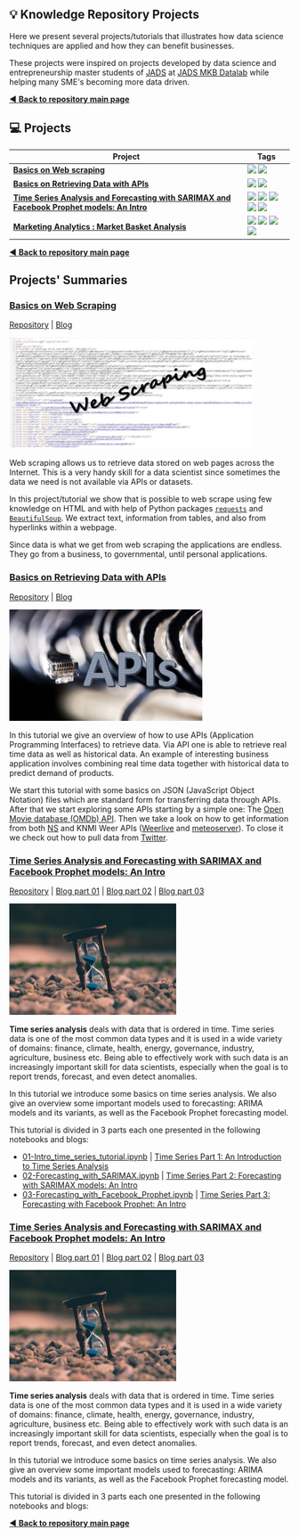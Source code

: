 ## :bulb: Knowledge Repository Projects

Here we present several projects/tutorials that illustrates how data science techniques are applied and how they can benefit businesses.

These projects were inspired on projects developed by data science and entrepreneurship master students of [JADS](https://www.jads.nl/) at [JADS MKB Datalab](https://jadsmkbdatalab.nl/) 
while helping many SME's becoming more data driven.

[:arrow_backward: **Back to repository main page**](https://github.com/MKB-Datalab/mkbdatalab_knowledge_repository_main)

## :computer: Projects
<!--ts-->

| Project | Tags |
| --- | --- |
| [**Basics on Web scraping**](https://github.com/MKB-Datalab/basics_web_scraping) | <img src="https://img.shields.io/badge/-Web%20Scraping -blueviolet"> <img src="https://img.shields.io/badge/-Python-blue"> |
| [**Basics on Retrieving Data with APIs**](https://github.com/MKB-Datalab/retrieving-data-with-apis) | <img src="https://img.shields.io/badge/-%20API -blueviolet"> <img src="https://img.shields.io/badge/-Python-blue"> |
| [**Time Series Analysis and Forecasting with SARIMAX and Facebook Prophet models: An Intro**](https://github.com/MKB-Datalab/time-series-analysis-with-SARIMAX-and-Prophet) | <img src="https://img.shields.io/badge/-%20Forecasting -yellow"> <img src="https://img.shields.io/badge/-%20ARIMA -yellow"> <img src="https://img.shields.io/badge/-%20statsmodel -yellowgreen"> <img src="https://img.shields.io/badge/-%20FacebookProphet -yellow">  <img src="https://img.shields.io/badge/-Python-blue"> |
| [**Marketing Analytics : Market Basket Analysis**](https://github.com/MKB-Datalab/marketing-analysis-part-1-market-basket-analysis) | <img src="https://img.shields.io/badge/-%20MarketingAnalytics -red"> <img src="https://img.shields.io/badge/-%20MarketBasketAnalysis -red"> <img src="https://img.shields.io/badge/-%20MLxtend -9cf"> <img src="https://img.shields.io/badge/-Python-blue"> |
    



[:arrow_backward: **Back to repository main page**](https://github.com/MKB-Datalab/mkbdatalab_knowledge_repository_main)

<!--te-->

## Projects' Summaries

<a name="basics-web-scraping"/></a>
###  [**Basics on Web Scraping**](https://github.com/MKB-Datalab/basics_web_scraping)
[Repository](https://github.com/MKB-Datalab/basics_web_scraping) | [Blog](https://jadsmkbdatalab.nl/web-scraping/)

<img src="https://github.com/MKB-Datalab/basics_web_scraping/blob/master/images/webpage_webscraping.JPG" height="200"/>

Web scraping allows us to retrieve data stored on web pages across the Internet. This is a very handy skill for a data scientist since sometimes 
the data we need is not available via APIs or datasets.

In this project/tutorial we show that is possible to web scrape using few knowledge on HTML and with help 
of Python packages [`requests`](https://requests.readthedocs.io/en/master/) and [`BeautifulSoup`](https://www.crummy.com/software/BeautifulSoup/bs4/doc/). We extract 
text, information from tables, and also from hyperlinks within a webpage.

Since data is what we get from web scraping the applications are endless. They go from a business, to governmental, until personal applications.  
	
<a name="retrieving-data-with-apis"/></a>
###  [**Basics on Retrieving Data with APIs**](https://github.com/MKB-Datalab/retrieving-data-with-apis)
[Repository](https://github.com/MKB-Datalab/retrieving-data-with-apis) | [Blog](https://jadsmkbdatalab.nl/retrieving-data-with-apis-an-intro/)

<img src="https://github.com/MKB-Datalab/retrieving-data-with-apis/blob/master/images/API_cover_Matthew_Henry_Burst.JPG" height="200"/>

In this tutorial we give an overview of how to use APIs (Application Programming Interfaces) to retrieve data. Via API one is able to retrieve real time 
data as well as historical data. An example of interesting business application involves combining real time data together with historical data to predict  demand of products.

We start this tutorial with some basics on JSON (JavaScript Object Notation) files which are standard form for transferring data through APIs. After that we start exploring 
some APIs starting by a simple one: The [Open Movie database (OMDb) API]( http://www.omdbapi.com/). Then we take a look on how to get information from both 
[NS]( https://apiportal.ns.nl/) and KNMI Weer APIs ([Weerlive]( https://weerlive.nl/delen.php) and [meteoserver]( https://meteoserver.nl/)).
To close it we check out how to pull data from [Twitter]( https://twitter.com/home?lang=en).
  
<a name="time-series-analysis-with-SARIMAX-and-Prophet"/></a>
###  [**Time Series Analysis and Forecasting with SARIMAX and Facebook Prophet models: An Intro**](https://github.com/MKB-Datalab/time-series-analysis-with-SARIMAX-and-Prophet)
[Repository](time-series-analysis-with-SARIMAX-and-Prophet) | [Blog part 01](https://jadsmkbdatalab.nl/an-introduction-to-time-series-analysis/) | [Blog part 02](https://jadsmkbdatalab.nl/forecasting-with-sarimax-models/) | [Blog part 03](https://jadsmkbdatalab.nl/forecasting-with-facebook-prophet-models-an-intro/)

<img src="https://github.com/MKB-Datalab/time-series-analysis-with-SARIMAX-and-Prophet/blob/master/images/aron-visuals-BXOXnQ26B7o-unsplash.jpg" height="200"/>

**Time series analysis** deals with data that is ordered in time. Time series data is one of the most common data types and it is used in a wide variety of domains: finance, climate, health, energy, governance, industry, agriculture, business etc. Being able to effectively work with such data is an increasingly important skill for data scientists, especially when the goal is to report trends, forecast, and even detect anomalies.

In this tutorial we introduce some basics on time series analysis. We also give an overview some important models used to forecasting: ARIMA models and its variants, as well as the Facebook Prophet forecasting model.

This tutorial is divided in 3 parts each one presented in the following notebooks and blogs:

* [01-Intro_time_series_tutorial.ipynb](https://github.com/MKB-Datalab/time-series-analysis-with-SARIMAX-and-Prophet/blob/master/notebooks/01-Intro_time_series_tutorial.ipynb) | [Time Series Part 1: An Introduction to Time Series Analysis](https://jadsmkbdatalab.nl/an-introduction-to-time-series-analysis/)
* [02-Forecasting_with_SARIMAX.ipynb](https://github.com/MKB-Datalab/time-series-analysis-with-SARIMAX-and-Prophet/blob/master/notebooks/02-Forecasting_with_SARIMAX.ipynb) | [Time Series Part 2: Forecasting with SARIMAX models: An Intro](https://jadsmkbdatalab.nl/forecasting-with-sarimax-models/)
* [03-Forecasting_with_Facebook_Prophet.ipynb](https://github.com/MKB-Datalab/time-series-analysis-with-SARIMAX-and-Prophet/blob/master/notebooks/03-Forecasting_with_Facebook_Prophet.ipynb) | [Time Series Part 3: Forecasting with Facebook Prophet: An Intro](https://jadsmkbdatalab.nl/forecasting-with-facebook-prophet-models-an-intro/)

<a name="time-series-analysis-with-SARIMAX-and-Prophet"/></a>
###  [**Time Series Analysis and Forecasting with SARIMAX and Facebook Prophet models: An Intro**](https://github.com/MKB-Datalab/time-series-analysis-with-SARIMAX-and-Prophet)
[Repository](time-series-analysis-with-SARIMAX-and-Prophet) | [Blog part 01](https://jadsmkbdatalab.nl/an-introduction-to-time-series-analysis/) | [Blog part 02](https://jadsmkbdatalab.nl/forecasting-with-sarimax-models/) | [Blog part 03](https://jadsmkbdatalab.nl/forecasting-with-facebook-prophet-models-an-intro/)

<img src="https://github.com/MKB-Datalab/time-series-analysis-with-SARIMAX-and-Prophet/blob/master/images/aron-visuals-BXOXnQ26B7o-unsplash.jpg" height="200"/>

**Time series analysis** deals with data that is ordered in time. Time series data is one of the most common data types and it is used in a wide variety of domains: finance, climate, health, energy, governance, industry, agriculture, business etc. Being able to effectively work with such data is an increasingly important skill for data scientists, especially when the goal is to report trends, forecast, and even detect anomalies.

In this tutorial we introduce some basics on time series analysis. We also give an overview some important models used to forecasting: ARIMA models and its variants, as well as the Facebook Prophet forecasting model.

This tutorial is divided in 3 parts each one presented in the following notebooks and blogs:


[:arrow_backward: **Back to repository main page**](https://github.com/MKB-Datalab/mkbdatalab_knowledge_repository_main)



<!--- ADD ANOTHER PROJECT THE SAME AS ABOVE --->

